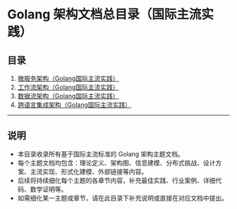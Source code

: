 # Golang 架构文档总目录（国际主流实践）

## 目录

1. [微服务架构（Golang国际主流实践）](./architecture_microservice_golang.md)
2. [工作流架构（Golang国际主流实践）](./architecture_workflow_golang.md)
3. [数据流架构（Golang国际主流实践）](./architecture_dataflow_golang.md)
4. [跨语言集成架构（Golang国际主流实践）](./architecture_cross_language_golang.md)

---

## 说明

- 本目录收录所有基于国际主流标准的 Golang 架构主题文档。
- 每个主题文档均包含：理论定义、架构图、信息建模、分布式挑战、设计方案、主流实现、形式化建模、外部链接等内容。
- 后续将持续细化每个主题的各章节内容，补充最佳实践、行业案例、详细代码、数学证明等。
- 如需细化某一主题或章节，请在此目录下补充说明或直接在对应文档中提出。
